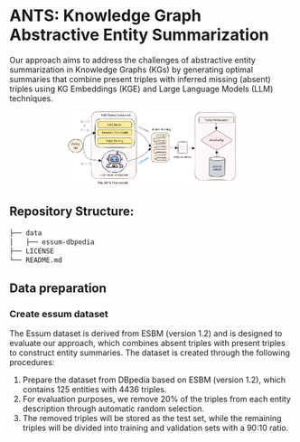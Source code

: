 # ANTS: Knowledge Graph Abstractive Entity Summarization

Our approach aims to address the challenges of abstractive entity summarization in Knowledge Graphs (KGs) by generating optimal summaries that combine present triples with inferred missing (absent) triples using KG Embeddings (KGE) and Large Language Models (LLM) techniques.

<p align="center">
<img src="images/ANTs.jpg" width="60%">
</p>

## Repository Structure: 
```
├── data
│   ├── essum-dbpedia
├── LICENSE
└── README.md
```

## Data preparation
### Create essum dataset
The Essum dataset is derived from ESBM (version 1.2) and is designed to evaluate our approach, which combines absent triples with present triples to construct entity summaries. The dataset is created through the following procedures:

1. Prepare the dataset from DBpedia based on ESBM (version 1.2), which contains 125 entities with 4436 triples.
2. For evaluation purposes, we remove 20% of the triples from each entity description through automatic random selection.
3. The removed triples will be stored as the test set, while the remaining triples will be divided into training and validation sets with a 90:10 ratio.